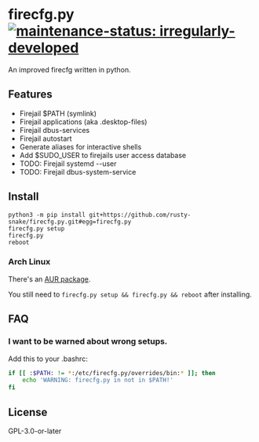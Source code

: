 firecfg.py [![maintenance-status: irregularly-developed](https://img.shields.io/badge/maintenance--status-irregularly--developed-olive)](https://gist.github.com/rusty-snake/574a91f1df9f97ec77ca308d6d731e29)
==========

An improved firecfg written in python.

Features
--------

 * Firejail $PATH (symlink)
 * Firejail applications (aka .desktop-files)
 * Firejail dbus-services
 * Firejail autostart
 * Generate aliases for interactive shells
 * Add $SUDO_USER to firejails user access database
 * TODO: Firejail systemd --user
 * TODO: Firejail dbus-system-service

Install
-------

```
python3 -m pip install git+https://github.com/rusty-snake/firecfg.py.git#egg=firecfg.py
firecfg.py setup
firecfg.py
reboot
```

### Arch Linux

There's an [AUR package](https://aur.archlinux.org/packages/python-firecfg-git/).

You still need to `firecfg.py setup && firecfg.py && reboot` after installing.

FAQ
---

### I want to be warned about wrong setups.

Add this to your .bashrc:

```bash
if [[ :$PATH: != *:/etc/firecfg.py/overrides/bin:* ]]; then
    echo 'WARNING: firecfg.py in not in $PATH!'
fi
```

License
-------

GPL-3.0-or-later
